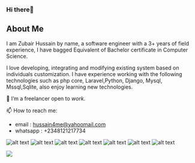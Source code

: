 ### Hi there👋

## About Me

I am Zubair Hussain by name,  a software engineer with a 3+ years of field experience, I have bagged Equivalent of Bachelor certificate in Computer Science.

I love developing, integrating and modifying existing system based on individuals customization. I have experience working with the following technologies such as php core, Laravel,Python, Django, Mysql, Mssql,Sqlite, also enjoy learning new technologies.

🔭 I’m  a freelancer open to *work*.


📫 How to reach me: 
- email : hussain4me@yahoomail.com 
- whatsapp : +2348121217734


![alt text](https://github.com/hussain4me/resource_repo/blob/main/php_new.png?raw=true)
![alt text](https://github.com/hussain4me/resource_repo/blob/main/laravellogo.png?raw=true)
![alt text](https://github.com/hussain4me/resource_repo/blob/main/pythonlogo.png?raw=true)
![alt text](https://github.com/hussain4me/resource_repo/blob/main/djangolog.png?raw=true)
![alt text](https://github.com/hussain4me/resource_repo/blob/main/mysqllogo.png?raw=true)
![alt text](https://github.com/hussain4me/resource_repo/blob/main/sqlitelogo.png?raw=true)
![alt text](https://github.com/hussain4me/resource_repo/blob/main/js.png?raw=true)

<picture>
<source 
  srcset="https://github-readme-stats.vercel.app/api?username=hussain4me&show_icons=true&theme=dark"
  media="(prefers-color-scheme: dark)"
/>


<img src="https://github-readme-stats.vercel.app/api?username=hussain4me&theme=dark&show_icons=true" />
</picture>

<!-- <img src="https://github-readme-streak-stats.herokuapp.com/?user=hussain4me&theme=tokyonight" alt="mystreak"/> -->



<!-- [[Top Langs](https://github-readme-stats.vercel.app/api/top-langs/?username=hussain4me&layout=compact)](https://github.com/hussain4me/github-readme-stats) -->
<!-- 
[[params.social]]
    icon = "linkedin"
    icon_pack = "fa"
    link = "//linkedin.com/in/USERNAME" -->
<!-- 
 [[params.social]]
    icon = "github"
    icon_pack = "fa"
    link = "//github.com/USERNAME" -->
<!-- 
 [[params.social]]
    icon = "twitter"
    icon_pack = "fa"
    link = "//twitter.com/USERNAME" -->

<!--
**hussain4me/hussain4me** is a ✨ _special_ ✨ repository because its `README.md` (this file) appears on your GitHub profile.

Here are some ideas to get you started:

- 🔭 I’m currently working on ...
- 🌱 I’m currently learning ...
- 👯 I’m looking to collaborate on ...
- 🤔 I’m looking for help with ...
- 💬 Ask me about ...
- 📫 How to reach me: ...
- 😄 Pronouns: ...
- ⚡ Fun fact: ...
-->
